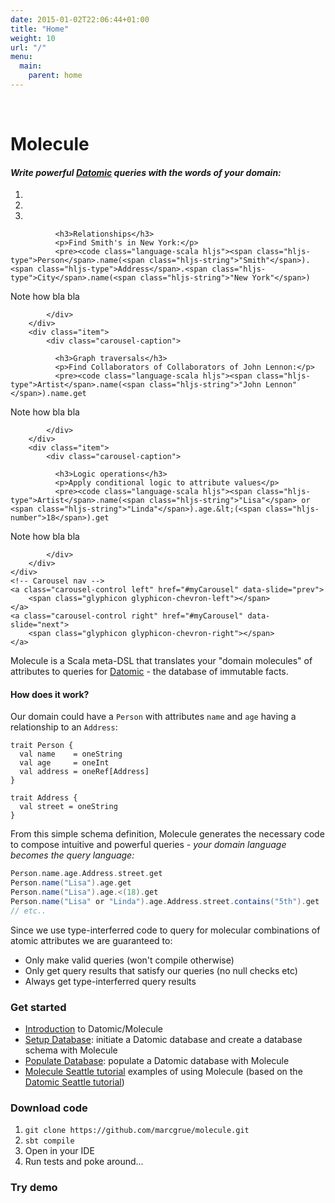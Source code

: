 ```yaml
---
date: 2015-01-02T22:06:44+01:00
title: "Home"
weight: 10
url: "/"
menu:
  main:
    parent: home
---
```

<br>


# Molecule

#### **_Write powerful [Datomic] queries with the words of your domain:_**

<div id="myCarousel" class="carousel slide" data-interval="0" data-ride="carousel">
	<!-- Carousel indicators -->
    <ol class="carousel-indicators">
        <li data-target="#myCarousel" data-slide-to="0" class="active"></li>
        <li data-target="#myCarousel" data-slide-to="1"></li>
        <li data-target="#myCarousel" data-slide-to="2"></li>
    </ol>   
   <!-- Carousel items -->
    <div class="carousel-inner">
        <div class="active item">
            <div class="carousel-caption">                      
            
              <h3>Relationships</h3>
              <p>Find Smith's in New York:</p>
              <pre><code class="language-scala hljs"><span class="hljs-type">Person</span>.name(<span class="hljs-string">"Smith"</span>).<span class="hljs-type">Address</span>.<span class="hljs-type">City</span>.name(<span class="hljs-string">"New York"</span>)
</code></pre>
Note how bla bla
              
            </div>
        </div>
        <div class="item">
            <div class="carousel-caption">                   
            
              <h3>Graph traversals</h3>
              <p>Find Collaborators of Collaborators of John Lennon:</p>
              <pre><code class="language-scala hljs"><span class="hljs-type">Artist</span>.name(<span class="hljs-string">"John Lennon"</span>).name.get
</code></pre>
Note how bla bla
              
            </div>
        </div>
        <div class="item">
            <div class="carousel-caption">                   
            
              <h3>Logic operations</h3>
              <p>Apply conditional logic to attribute values</p>
              <pre><code class="language-scala hljs"><span class="hljs-type">Artist</span>.name(<span class="hljs-string">"Lisa"</span> or <span class="hljs-string">"Linda"</span>).age.&lt;(<span class="hljs-number">18</span>).get
</code></pre>
Note how bla bla
              
            </div>
        </div>
    </div>
    <!-- Carousel nav -->
    <a class="carousel-control left" href="#myCarousel" data-slide="prev">
        <span class="glyphicon glyphicon-chevron-left"></span>
    </a>
    <a class="carousel-control right" href="#myCarousel" data-slide="next">
        <span class="glyphicon glyphicon-chevron-right"></span>
    </a>
</div>

Molecule is a Scala meta-DSL that translates your "domain molecules" of attributes to queries for [Datomic](http://www.datomic.com) - the database of immutable facts. 

#### How does it work?

Our domain could have a `Person` with attributes `name` and `age` having a relationship to an `Address`:

```
trait Person {
  val name    = oneString
  val age     = oneInt
  val address = oneRef[Address]
} 

trait Address {
  val street = oneString
}
```
From this simple schema definition, Molecule generates the necessary code to compose intuitive and powerful queries - _your domain language becomes the query language:_

```scala
Person.name.age.Address.street.get
Person.name("Lisa").age.get
Person.name("Lisa").age.<(18).get
Person.name("Lisa" or "Linda").age.Address.street.contains("5th").get
// etc..        
```

Since we use type-interferred code to query for molecular combinations of atomic attributes we are guaranteed to:

- Only make valid queries (won't compile otherwise)
- Only get query results that satisfy our queries (no null checks etc)
- Always get type-interferred query results

   
### Get started

- [Introduction](/molecule/home/introduction) to Datomic/Molecule
- [Setup Database](/molecule/manual/database-setup): initiate a Datomic database and create a database schema with Molecule
- [Populate Database](/molecule/manual/populate-database): populate a Datomic database with Molecule
- [Molecule Seattle tutorial](/molecule/tutorials/seattle) examples of using Molecule (based on the 
[Datomic Seattle tutorial](http://docs.datomic.com/tutorial.html))

### Download code

1. `git clone https://github.com/marcgrue/molecule.git`
2. `sbt compile`
3. Open in your IDE
4. Run tests and poke around...

### Try demo


[datomic]: http://www.datomic.com
[seattle]: http://docs.datomic.com/tutorial.html
[moleculegroup]: https://groups.google.com/forum/#!forum/molecule-dsl
[pullrequests]: https://github.com/marcgrue/molecule/pulls
[issues]: https://github.com/marcgrue/molecule/issues
[moleculesbt]: https://github.com/marcgrue/molecule/blob/master/project/build.scala

[intro]: https://github.com/marcgrue/molecule/wiki/Quick-introduction-to-Datomic-and-Molecule
[setup]: https://github.com/marcgrue/molecule/wiki/Setup-a-Datomic-database
[scheme]: https://github.com/marcgrue/molecule/wiki/Setup-a-Datomic-database#defining-a-schema
[deffile]: https://github.com/marcgrue/molecule/blob/master/examples/src/main/scala/molecule/examples/seattle/schema/SeattleDefinition.scala
[populate]: https://github.com/marcgrue/molecule/wiki/Populate-the-database
[tutorial]: https://github.com/marcgrue/molecule/wiki/Molecule-Seattle-tutorial
[tutorialcode]: https://github.com/marcgrue/molecule/blob/master/examples/src/test/scala/molecule/examples/seattle/SeattleTests.scala
[tutorialqueries]: https://github.com/marcgrue/molecule/blob/master/examples/src/test/scala/molecule/examples/seattle/SeattleQueryTests.scala
[tutorialtransformations]: https://github.com/marcgrue/molecule/blob/master/examples/src/test/scala/molecule/examples/seattle/SeattleTransformationTests.scala
